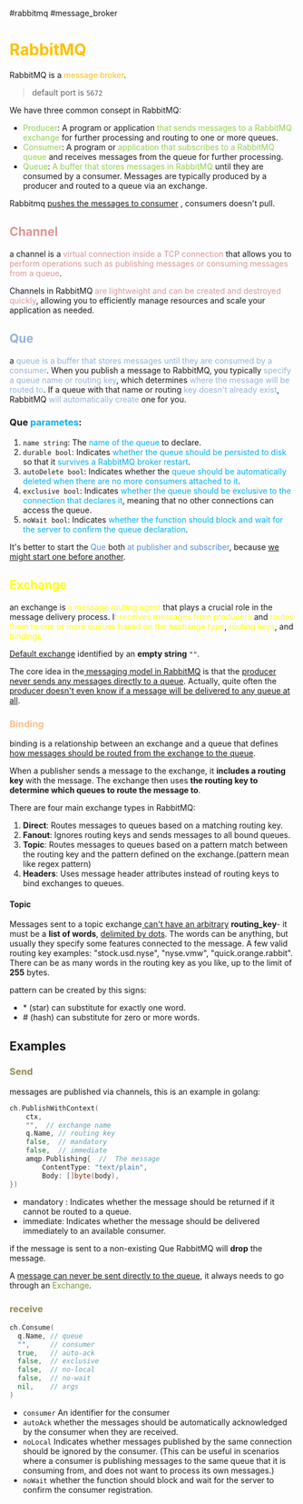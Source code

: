 #rabbitmq #message_broker 
# <font color="#ffc000">RabbitMQ</font>
RabbitMQ is a <font color="#ffc000">message broker</font>.

> default port is `5672`

We have three common consept in RabbitMQ:
-   <font color="#92d050">Producer</font>: A program or application <font color="#92d050">that sends messages to a RabbitMQ exchange</font> for further processing and routing to one or more queues.
-   <font color="#92d050">Consumer</font>: A program or <font color="#92d050">application that subscribes to a RabbitMQ queue</font> and receives messages from the queue for further processing.    
-   <font color="#92d050">Queue</font>:<font color="#92d050"> A buffer that stores messages in RabbitMQ </font>until they are consumed by a consumer. Messages are typically produced by a producer and routed to a queue via an exchange.

Rabbitmq <u>pushes the messages to consumer</u> , consumers doesn't pull.
## <font color="#d99694">Channel</font> 
a channel is a <font color="#d99694">virtual connection inside a TCP connection</font> that allows you to <font color="#d99694">perform operations such as publishing messages or consuming messages from a queue</font>.

Channels in RabbitMQ <font color="#d99694">are lightweight and can be created and destroyed quickly</font>, allowing you to efficiently manage resources and scale your application as needed.

## <font color="#95b3d7">Que</font>
a <font color="#95b3d7">queue is a buffer that stores messages until they are consumed by a consumer</font>.
When you publish a message to RabbitMQ, you typically <font color="#95b3d7">specify a queue name or routing key</font>, which determines<font color="#95b3d7"> where the message will be routed to</font>. If a queue with that name or routing<font color="#95b3d7"> key doesn't already exist</font>, RabbitMQ <font color="#95b3d7">will automatically create</font> one for you.

### Que <font color="#00b0f0">parametes</font>:
1.  `name string`: The<font color="#00b0f0"> name of the queue</font> to declare.
2.  `durable bool`: Indicates <font color="#00b0f0">whether the queue should be persisted to disk</font> so that it<font color="#00b0f0"> survives a RabbitMQ broker restart</font>. 
3.  `autoDelete bool`: Indicates whether the <font color="#00b0f0">queue should be automatically deleted when there are no more consumers attached to it</font>. 
4.  `exclusive bool`: Indicates<font color="#00b0f0"> whether the queue should be exclusive to the connection that declares it</font>, meaning that no other connections can access the queue. 
5.  `noWait bool`: Indicates <font color="#00b0f0">whether the function should block and wait for the server to confirm the queue declaration</font>.

It's better to start the <font color="#548dd4">Que</font> both <font color="#548dd4">at publisher and subscriber</font>, because <u>we might start one before another</u>. 

## <font color="#ffff00">Exchange</font> 
an exchange is <font color="#ffff00">a message routing agent</font> that plays a crucial role in the message delivery process. I<font color="#ffff00">t receives messages from producers</font> and <font color="#ffff00">routes them to one or more queues based on the exchange type</font>, <font color="#ffff00">routing keys</font>, and <font color="#ffff00">bindings</font>

<u>Default exchange</u> identified by an **empty string** `""`.

The core idea in the<u> messaging model in RabbitMQ</u> is that the <u>producer never sends any messages directly to a queue</u>. Actually, quite often the <u>producer doesn't even know if a message will be delivered to any queue at all</u>.

### <font color="#fac08f">Binding</font>
binding is a relationship between an exchange and a queue that defines <u>how messages should be routed from the exchange to the queue</u>.

When a publisher sends a message to the exchange, it **includes a routing key** with the message. The exchange then uses **the routing key to determine which queues to route the message to**.

There are four main exchange types in RabbitMQ:
1.  **Direct**: Routes messages to queues based on a matching routing key.
2.  **Fanout**: Ignores routing keys and sends messages to all bound queues.
3.  **Topic**: Routes messages to queues based on a pattern match between the routing key and the pattern defined on the exchange.(pattern mean like regex pattern)
4.  **Headers**: Uses message header attributes instead of routing keys to bind exchanges to queues.
#### Topic
Messages sent to a topic exchange<u> can't have an arbitrary</u> **routing_key**- it must be a **list of words**, <u>delimited by dots</u>. The words can be anything, but usually they specify some features connected to the message. A few valid routing key examples: "stock.usd.nyse", "nyse.vmw", "quick.orange.rabbit". There can be as many words in the routing key as you like, up to the limit of **255** bytes.

pattern can be created by this signs:
-   * (star) can substitute for exactly one word.
-   # (hash) can substitute for zero or more words.


## Examples
### <font color="#938953">Send</font> 
messages are published via channels, this is an example in golang:
```go
ch.PublishWithContext(
	ctx,  
	"",  // exchange name
	q.Name, // routing key
	false,  // mandatory
	false,  // immediate
	amqp.Publishing{  //  The message
		ContentType: "text/plain",  
		Body: []byte(body),  
})
```
- mandatory : Indicates whether the message should be returned if it cannot be routed to a queue.
- immediate: Indicates whether the message should be delivered immediately to an available consumer.

if the message is sent to a non-existing Que RabbitMQ will **drop** the message.

A <u>message can never be sent directly to the queue</u>, it always needs to go through an <font color="#76923c">Exchange</font>.


###  <font color="#938953">receive</font>
```go
ch.Consume(
  q.Name, // queue
  "",     // consumer
  true,   // auto-ack
  false,  // exclusive
  false,  // no-local
  false,  // no-wait
  nil,    // args
)
```

- `consumer` An identifier for the consumer
- `autoAck` whether the messages should be automatically acknowledged by the consumer when they are received.
- `noLocal` Indicates whether messages published by the same connection should be ignored by the consumer. (This can be useful in scenarios where a consumer is publishing messages to the same queue that it is consuming from, and does not want to process its own messages.)
- `noWait` whether the function should block and wait for the server to confirm the consumer registration.
